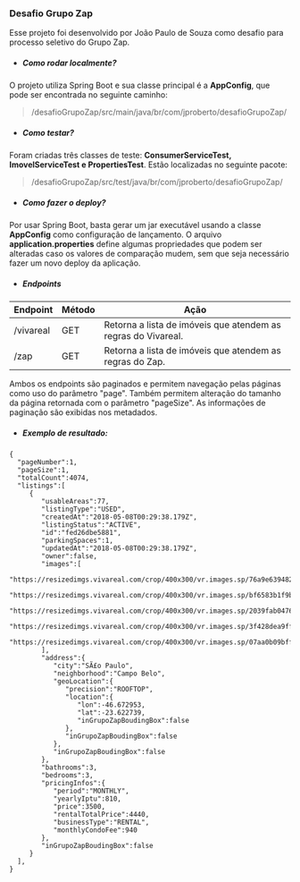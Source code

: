 ### Desafio Grupo Zap

Esse projeto foi desenvolvido por João Paulo de Souza como desafio para processo seletivo do Grupo Zap.

 - ##### Como rodar localmente?
 O projeto utiliza Spring Boot e sua classe principal é a **AppConfig**, que pode ser encontrada no seguinte caminho: 
 > /desafioGrupoZap/src/main/java/br/com/jproberto/desafioGrupoZap/
 
 - ##### Como testar?
 Foram criadas três classes de teste: **ConsumerServiceTest, ImovelServiceTest e PropertiesTest**. Estão localizadas no seguinte pacote:
 > /desafioGrupoZap/src/test/java/br/com/jproberto/desafioGrupoZap/
 
 - ##### Como fazer o deploy?
 Por usar Spring Boot, basta gerar um jar executável usando a classe **AppConfig** como configuração de lançamento. O arquivo **application.properties** define algumas propriedades que podem ser alteradas caso os valores de comparação mudem, sem que seja necessário fazer um novo deploy da aplicação.
 
 - ##### Endpoints
 | Endpoint | Método | Ação |
 | -------- | ------- | ---- |
 | /vivareal | GET | Retorna a lista de imóveis que atendem as regras do Vivareal. |
 | /zap | GET | Retorna a lista de imóveis que atendem as regras do Zap. |
 
 Ambos os endpoints são paginados e permitem navegação pelas páginas como uso do parâmetro "page". Também permitem alteração do tamanho da página retornada com o parâmetro "pageSize". As informações de paginação são exibidas nos metadados.
 
 - ##### Exemplo de resultado:
 ```
 {  
   "pageNumber":1,
   "pageSize":1,
   "totalCount":4074,
   "listings":[  
      {  
         "usableAreas":77,
         "listingType":"USED",
         "createdAt":"2018-05-08T00:29:38.179Z",
         "listingStatus":"ACTIVE",
         "id":"fed26dbe5881",
         "parkingSpaces":1,
         "updatedAt":"2018-05-08T00:29:38.179Z",
         "owner":false,
         "images":[  
            "https://resizedimgs.vivareal.com/crop/400x300/vr.images.sp/76a9e6394825a55244e77df2acc2478f.jpg",
            "https://resizedimgs.vivareal.com/crop/400x300/vr.images.sp/bf6583b1f9b624f391fc433eda8090d5.jpg",
            "https://resizedimgs.vivareal.com/crop/400x300/vr.images.sp/2039fab0476b6e5cf17dd3132922f326.jpg",
            "https://resizedimgs.vivareal.com/crop/400x300/vr.images.sp/3f428dea9ff9903d88e62694cdc3e282.jpg",
            "https://resizedimgs.vivareal.com/crop/400x300/vr.images.sp/07aa0b09bffbd51cca83f3f76c1483c2.jpg"
         ],
         "address":{  
            "city":"SÃ£o Paulo",
            "neighborhood":"Campo Belo",
            "geoLocation":{  
               "precision":"ROOFTOP",
               "location":{  
                  "lon":-46.672953,
                  "lat":-23.622739,
                  "inGrupoZapBoudingBox":false
               },
               "inGrupoZapBoudingBox":false
            },
            "inGrupoZapBoudingBox":false
         },
         "bathrooms":3,
         "bedrooms":3,
         "pricingInfos":{  
            "period":"MONTHLY",
            "yearlyIptu":810,
            "price":3500,
            "rentalTotalPrice":4440,
            "businessType":"RENTAL",
            "monthlyCondoFee":940
         },
         "inGrupoZapBoudingBox":false
      }
   ],
}
```
